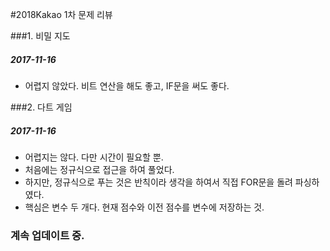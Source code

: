
#2018Kakao 1차 문제 리뷰

###1. 비밀 지도

##### 2017-11-16

- 어렵지 않았다. 비트 연산을 해도 좋고, IF문을 써도 좋다.



###2. 다트 게임

##### 2017-11-16

- 어렵지는 않다. 다만 시간이 필요할 뿐.
- 처음에는 정규식으로 접근을 하여 풀었다.
- 하지만, 정규식으로 푸는 것은 반칙이라 생각을 하여서 직접 FOR문을 돌려 파싱하였다.
- 핵심은 변수 두 개다. 현재 점수와 이전 점수를 변수에 저장하는 것.


### 계속 업데이트 중.
